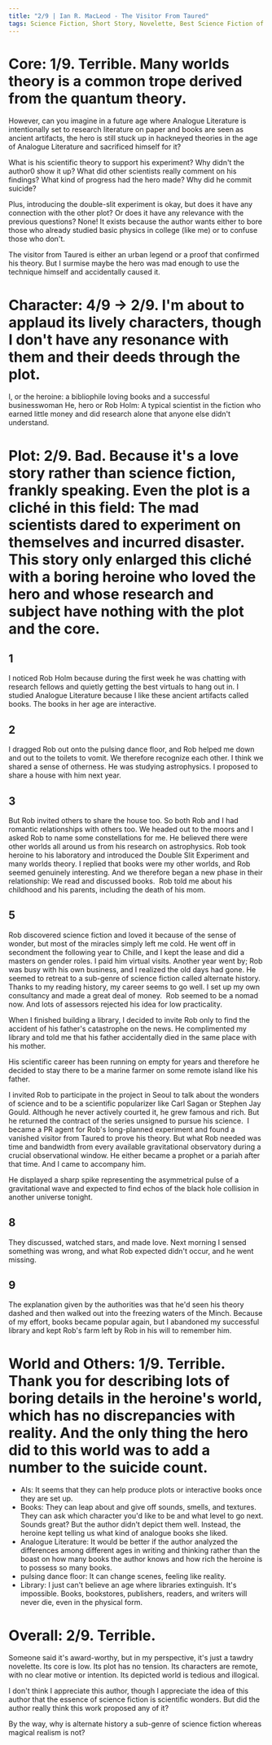 ```yaml
---
title: "2/9 | Ian R. MacLeod - The Visitor From Taured"
tags: Science Fiction, Short Story, Novelette, Best Science Fiction of the Year (#2), 2017, Neil Clarke
---
```


# Core: 1/9. Terrible. Many worlds theory is a common trope derived from the quantum theory.
However, can you imagine in a future age where Analogue Literature is intentionally set to research literature on paper and books are seen as ancient artifacts, the hero is still stuck up in hackneyed theories in the age of Analogue Literature and sacrificed himself for it? 

What is his scientific theory to support his experiment? Why didn't the author0 show it up? What did other scientists really comment on his findings? What kind of progress had the hero made? Why did he commit suicide? 

Plus, introducing the double-slit experiment is okay, but does it have any connection with the other plot? Or does it have any relevance with the previous questions? None! It exists because the author wants either to bore those who already studied basic physics in college (like me) or to confuse those who don't.

The visitor from Taured is either an urban legend or a proof that confirmed his theory. But I surmise maybe the hero was mad enough to use the technique himself and accidentally caused it.

# Character: 4/9 -> 2/9. I'm about to applaud its lively characters, though I don't have any resonance with them and their deeds through the plot.
I, or the heroine: a bibliophile loving books and a successful businesswoman
He, hero or Rob Holm: A typical scientist in the fiction who earned little money and did research alone that anyone else didn't understand.


# Plot: 2/9. Bad. Because it's a love story rather than science fiction, frankly speaking. Even the plot is a cliché in this field: The mad scientists dared to experiment on themselves and incurred disaster. This story only enlarged this cliché with a boring heroine who loved the hero and whose research and subject have nothing with the plot and the core.

## 1
I noticed Rob Holm because during the first week he was chatting with research fellows and quietly getting the best virtuals to hang out in.
I studied Analogue Literature because I like these ancient artifacts called books. The books in her age are interactive.

## 2 
I dragged Rob out onto the pulsing dance floor, and Rob helped me down and out to the toilets to vomit.
We therefore recognize each other.
I think we shared a sense of otherness. He was studying astrophysics. I proposed to share a house with him next year.
## 3 
But Rob invited others to share the house too. So both Rob and I had romantic relationships with others too.
We headed out to the moors and I asked Rob to name some constellations for me. He believed there were other worlds all around us from his research on astrophysics.
Rob took heroine to his laboratory and introduced the Double Slit Experiment and many worlds theory.
I replied that books were my other worlds, and Rob seemed genuinely interesting. And we therefore began a new phase in their relationship: We read and discussed books. 
Rob told me about his childhood and his parents, including the death of his mom.

## 5 
Rob discovered science fiction and loved it because of the sense of wonder, but most of the miracles simply left me cold.
He went off in secondment the following year to Chille, and I kept the lease and did a masters on gender roles. I paid him virtual visits.
Another year went by; Rob was busy with his own business, and I realized the old days had gone. He seemed to retreat to a sub-genre of science fiction called alternate history.
Thanks to my reading history, my career seems to go well. I set up my own consultancy and made a great deal of money. 
Rob seemed to be a nomad now. And lots of assessors rejected his idea for low practicality. 

When I finished building a library, I decided to invite Rob only to find the accident of his father's catastrophe on the news. He complimented my library and told me that his father accidentally died in the same place with his mother.

His scientific career has been running on empty for years and therefore he decided to stay there to be a marine farmer on some remote island like his father.

I invited Rob to participate in the project in Seoul to talk about the wonders of science and to be a scientific popularizer like Carl Sagan or Stephen Jay Gould. Although he never actively courted it, he grew famous and rich. But he returned the contract of the series unsigned to pursue his science. 
I became a PR agent for Rob's long-planned experiment and found a vanished visitor from Taured to prove his theory. But what Rob needed was time and bandwidth from every available gravitational observatory during a crucial observational window. He either became a prophet or a pariah after that time. And I came to accompany him. 

He displayed a sharp spike representing the asymmetrical pulse of a gravitational wave and expected to find echos of the black hole collision in another universe tonight.

## 8 
They discussed, watched stars, and made love.
Next morning I sensed something was wrong, and what Rob expected didn't occur, and he went missing. 

## 9
The explanation given by the authorities was that he'd seen his theory dashed and then walked out into the freezing waters of the Minch.
Because of my effort, books became popular again, but I abandoned my successful library and kept Rob's farm left by Rob in his will to remember him.


# World and Others: 1/9. Terrible. Thank you for describing lots of boring details in the heroine's world, which has no discrepancies with reality. And the only thing the hero did to this world was to add a number to the suicide count.
+ AIs: It seems that they can help produce plots or interactive books once they are set up.
+ Books: They can leap about and give off sounds, smells, and textures. They can ask which character you'd like to be and what level to go next. Sounds great? But the author didn't depict them well. Instead, the heroine kept telling us what kind of analogue books she liked.
+ Analogue Literature: It would be better if the author analyzed the differences among different ages in writing and thinking rather than the boast on how many books the author knows and how rich the heroine is to possess so many books.
+ pulsing dance floor: It can change scenes, feeling like reality.
+ Library: I just can't believe an age where libraries extinguish. It's impossible. Books, bookstores, publishers, readers, and writers will never die, even in the physical form.

# Overall: 2/9. Terrible. 
Someone said it's award-worthy, but in my perspective, it's just a tawdry novelette. Its core is low. Its plot has no tension. Its characters are remote, with no clear motive or intention. Its depicted world is tedious and illogical.

I don't think I appreciate this author, though I appreciate the idea of this author that the essence of science fiction is scientific wonders. But did the author really think this work proposed any of it?

By the way, why is alternate history a sub-genre of science fiction whereas magical realism is not?
